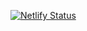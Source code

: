 [![Netlify Status](https://api.netlify.com/api/v1/badges/71c11a1a-bf22-4836-82d3-dd66e5e46642/deploy-status)](https://izzibrain.netlify.app/)
